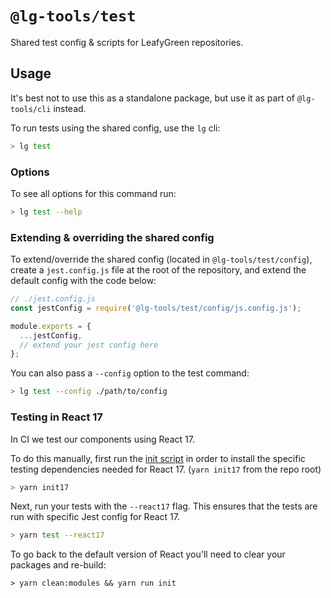 # `@lg-tools/test`

Shared test config & scripts for LeafyGreen repositories.

## Usage

It's best not to use this as a standalone package, but use it as part of `@lg-tools/cli` instead.

To run tests using the shared config, use the `lg` cli:

```bash
> lg test
```

### Options

To see all options for this command run:

```bash
> lg test --help
```

### Extending & overriding the shared config

To extend/override the shared config (located in `@lg-tools/test/config`), create a `jest.config.js` file at the root of the repository, and extend the default config with the code below:

```js
// ./jest.config.js
const jestConfig = require('@lg-tools/test/config/js.config.js');

module.exports = {
  ...jestConfig,
  // extend your jest config here
};
```

You can also pass a `--config` option to the test command:

```bash
> lg test --config ./path/to/config
```

### Testing in React 17

In CI we test our components using React 17.

To do this manually, first run the [init script](./scripts/install-react17.ts) in order to install the specific testing dependencies needed for React 17. (`yarn init17` from the repo root)

```bash
> yarn init17
```

Next, run your tests with the `--react17` flag. This ensures that the tests are run with specific Jest config for React 17.

```bash
> yarn test --react17
```

To go back to the default version of React you'll need to clear your packages and re-build:

```
> yarn clean:modules && yarn run init
```
